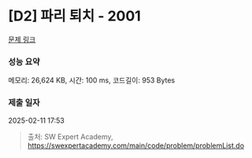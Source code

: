 # [D2] 파리 퇴치 - 2001 

[문제 링크](https://swexpertacademy.com/main/code/problem/problemDetail.do?contestProbId=AV5PzOCKAigDFAUq) 

### 성능 요약

메모리: 26,624 KB, 시간: 100 ms, 코드길이: 953 Bytes

### 제출 일자

2025-02-11 17:53



> 출처: SW Expert Academy, https://swexpertacademy.com/main/code/problem/problemList.do